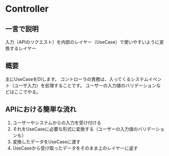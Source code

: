 # Controller

## 一言で説明
入力（APIのリクエスト）を内部のレイヤー（UseCase）で使いやすいように変換するレイヤー

## 概要
主にUseCaseをDIします。
コントローラの責務は、入ってくるシステムイベント（ユーザ入力）を処理することです。
ユーザーの入力値のバリデーションなどはここでやる。

## APIにおける簡単な流れ
1. ユーザーやシステムからの入力を受け付ける
1. それをUseCaseに必要な形式に変換する（ユーザーの入力値のバリデーションも）
1. 変換したデータをUseCaseに渡す
1. UseCaseから受け取ったデータをそのまま上のレイヤーに返す
